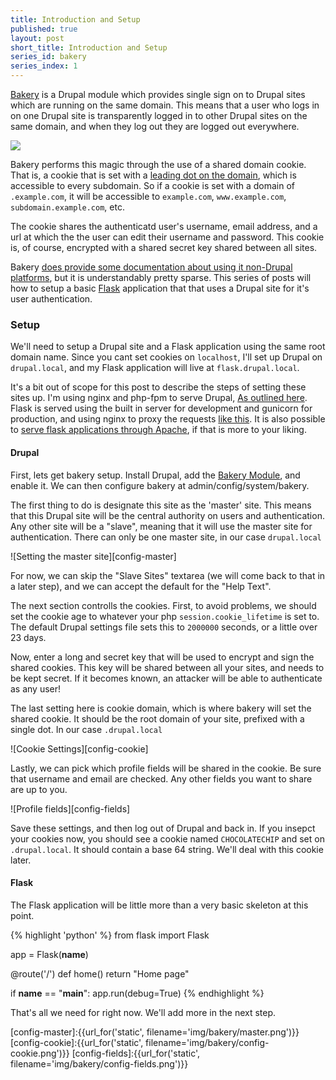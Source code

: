 ```yaml
---
title: Introduction and Setup
published: true
layout: post
short_title: Introduction and Setup
series_id: bakery
series_index: 1
---
```


[Bakery][bakery_project] is a Drupal module which provides single sign on to
Drupal sites which are running on the same domain.  This means that a user who
logs in on one Drupal site is transparently logged in to other Drupal sites on
the same domain, and when they log out they are logged out everywhere.

![](/models/posts/ballmer.png)

Bakery performs this magic through the use of a shared domain cookie.  That is,
a cookie that is set with a [leading dot on the domain][wiki-leading-dot], which
is accessible to every subdomain.  So if a cookie is set with a domain of
`.example.com`, it will be accessible to `example.com`, `www.example.com`,
`subdomain.example.com`, etc.

The cookie shares the authenticatd user's username, email address, and a url at
which the the user can edit their username and password.  This cookie is, of
course, encrypted with a shared secret key shared between all sites.

Bakery [does provide some documentation about using it non-Drupal platforms][bakery-non-drupal],
but it is understandably pretty sparse.  This series of posts will how to setup
a basic [Flask][flask] application that that uses a Drupal site for it's user
authentication.

### Setup

We'll need to setup a Drupal site and a Flask application using the same root
domain name.  Since you cant set cookies on `localhost`, I'll set up Drupal on
`drupal.local`, and my Flask application will live at `flask.drupal.local`.

It's a bit out of scope for this post to describe the steps of setting these
sites up.  I'm using nginx and php-fpm to serve Drupal, [As outlined here][nginx-drupal].
Flask is served using the built in server for development and gunicorn for
production, and using nginx to proxy the requests [like this][nginx-flask].
It is also possible to [serve flask applications through Apache][apache-flask],
if that is more to your liking.

#### Drupal

First, lets get bakery setup.  Install Drupal, add the [Bakery Module][bakery_project],
and enable it.  We can then configure bakery at admin/config/system/bakery.

The first thing to do is designate this site as the 'master' site.  This means
that this Drupal site will be the central authority on users and authentication.
Any other site will be a "slave", meaning that it will use the master site for
authentication.  There can only be one master site, in our case `drupal.local`

![Setting the master site][config-master]

For now, we can skip the "Slave Sites" textarea (we will come back to that in a
later step), and we can accept the default for the "Help Text".

The next section controlls the cookies.  First, to avoid problems, we should set
the cookie age to whatever your php `session.cookie_lifetime` is set to.  The
default Drupal settings file sets this to `2000000` seconds, or a little over 23
days.

Now, enter a long and secret key that will be used to encrypt and sign the
shared cookies.  This key will be shared between all your sites, and needs to
be kept secret.  If it becomes known, an attacker will be able to authenticate
as any user!

The last setting here is cookie domain, which is where bakery will set the 
shared cookie.  It should be the root domain of your site, prefixed with a 
single dot.  In our case `.drupal.local`

![Cookie Settings][config-cookie]

Lastly, we can pick which profile fields will be shared in the cookie.  Be sure
that username and email are checked.  Any other fields you want to share are
up to you.

![Profile fields][config-fields]

Save these settings, and then log out of Drupal and back in.  If you insepct
your cookies now, you should see a cookie named `CHOCOLATECHIP` and set on 
`.drupal.local`.  It should contain a base 64 string.  We'll deal with this
cookie later.

#### Flask

The Flask application will be little more than a very basic skeleton at this
point.

{% highlight 'python' %}
from flask import Flask

app = Flask(__name__)

@route('/')
def home()
  return "Home page"
  
if __name__ == "__main__":
  app.run(debug=True)
{% endhighlight %}

That's all we need for right now.  We'll add more in the next step.

[bakery_project]:https://drupal.org/project/bakery
[bakery-non-drupal]:https://drupal.org/node/1213034

[flask]:http://flask.pocoo.org/

[nginx-drupal]:https://github.com/perusio/drupal-with-nginx
[nginx-flask]:http://flask.pocoo.org/mailinglist/archive/2010/12/15/virtually-hosting-flask-apps-with-nginx/#36b73fed96029a0fef05559955ea9485
[apache-flask]:http://flask.pocoo.org/docs/deploying/wsgi-standalone/#deploying-proxy-setups

[wiki-leading-dot]:http://en.wikipedia.org/wiki/HTTP_cookie#Domain_and_Path

[config-master]:{{url_for('static', filename='img/bakery/master.png')}}
[config-cookie]:{{url_for('static', filename='img/bakery/config-cookie.png')}}
[config-fields]:{{url_for('static', filename='img/bakery/config-fields.png')}}